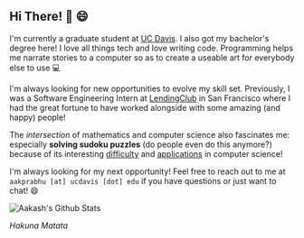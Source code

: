 ## Hi There! :wave: :smile: ##

I'm currently a graduate student at [UC Davis](https://cs.ucdavis.edu). I also
got my bachelor's degree here! I love all things tech and love writing code.
Programming helps me narrate stories to a computer so as to create a useable art
for everybody else to use :computer:

I'm always looking for new opportunities to evolve my skill set. Previously, I
was a Software Engineering Intern at [LendingClub](https://www.lendingclub.com)
in San Francisco where I had the great fortune to have worked alongside with 
some amazing (and happy) people!

The _intersection_ of mathematics and computer science also fascinates me:
especially **solving sudoku puzzles** (do people even do this anymore?) because
of its interesting 
[difficulty](https://en.wikipedia.org/wiki/Mathematics_of_Sudoku) and 
[applications](https://www.quora.com/What-are-some-real-world-applications-of-Sudoku)
in computer science!

I'm always looking for my next opportunity! Feel free to reach out to me at 
`aakprabhu [at] ucdavis [dot] edu` if you have questions or just want to chat!
:smile:

![Aakash's Github Stats](https://github-readme-stats.vercel.app/api?username=aakash1104&show_icons=true)


_Hakuna Matata_

